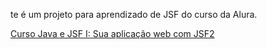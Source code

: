 te é um projeto para aprendizado de JSF do curso da Alura.

[Curso Java e JSF I: Sua aplicação web com JSF2](https://cursos.alura.com.br/course/jsf)


